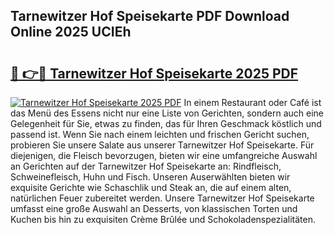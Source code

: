 ## Tarnewitzer Hof Speisekarte PDF Download Online 2025 UCIEh

# <h2><a href="http://gca6kjm.nevu.top/?p=Tarnewitzer+Hof+Speisekarte">🔗 👉🔴 Tarnewitzer Hof Speisekarte 2025 PDF</a></h2>

[![Tarnewitzer Hof Speisekarte 2025 PDF](https://i.imgur.com/dBaPXMq.png)](http://gca6kjm.nevu.top/?p=Tarnewitzer+Hof+Speisekarte)
In einem Restaurant oder Café ist das Menü des Essens nicht nur eine Liste von Gerichten, sondern auch eine Gelegenheit für Sie, etwas zu finden, das für Ihren Geschmack köstlich und passend ist. Wenn Sie nach einem leichten und frischen Gericht suchen, probieren Sie unsere Salate aus unserer Tarnewitzer Hof Speisekarte. Für diejenigen, die Fleisch bevorzugen, bieten wir eine umfangreiche Auswahl an Gerichten auf der Tarnewitzer Hof Speisekarte an: Rindfleisch, Schweinefleisch, Huhn und Fisch. Unseren Auserwählten bieten wir exquisite Gerichte wie Schaschlik und Steak an, die auf einem alten, natürlichen Feuer zubereitet werden. Unsere Tarnewitzer Hof Speisekarte umfasst eine große Auswahl an Desserts, von klassischen Torten und Kuchen bis hin zu exquisiten Crème Brûlée und Schokoladenspezialitäten.
